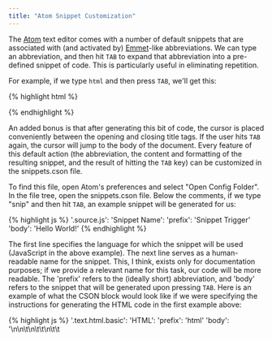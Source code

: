 ```yaml
---
title: "Atom Snippet Customization"
---
```

The [Atom](https://atom.io/) text editor comes with a number of default snippets that are associated with (and activated by) [Emmet](http://emmet.io/)-like abbreviations. We can type an abbreviation, and then hit <code>TAB</code> to expand that abbreviation into a pre-defined snippet of code. This is particularly useful in eliminating repetition.

For example, if we type <code>html</code> and then press <code>TAB</code>, we'll get this:

{% highlight html %}
<!DOCTYPE html>
<html>
  <head>
    <meta charset="utf-8">
    <title></title>
  </head>
  <body>

  </body>
</html>
{% endhighlight %}

An added bonus is that after generating this bit of code, the cursor is placed conveniently between the opening and closing title tags. If the user hits <code>TAB</code> again, the cursor will jump to the body of the document. Every feature of this default action (the abbreviation, the content and formatting of the resulting snippet, and the result of hitting the <code>TAB</code> key) can be customized in the snippets.cson file.

To find this file, open Atom's preferences and select "Open Config Folder". In the file tree, open the snippets.cson file. Below the comments, if we type "snip" and then hit <code>TAB</code>, an example snippet will be generated for us:

{% highlight js %}
'.source.js':
  'Snippet Name':
    'prefix': 'Snippet Trigger'
    'body': 'Hello World!'
{% endhighlight %}

The first line specifies the language for which the snippet will be used (JavaScript in the above example). The next line serves as a human-readable name for the snippet. This, I think, exists only for documentation purposes; if we provide a relevant name for this task, our code will be more readable. The 'prefix' refers to the (ideally short) abbreviation, and 'body' refers to the snippet that will be generated upon pressing <code>TAB</code>. Here is an example of what the CSON block would look like if we were specifying the instructions for generating the HTML code in the first example above:

{% highlight js %}
'.text.html.basic':
  'HTML':
    'prefix': 'html'
    'body': '<!DOCTYPE html>\n<html>\n\t<head>\n\t\t<meta charset="utf-8">\n\t\t<title>$1</title>\n\t</head>\n\t<body>\n\t\t$2\n\t</body>\n</html>'
{% endhighlight %}

Notice that in the 'body' section, in addition to the plain HTML, we also have escape sequences for newline characters and tabs. This is how we control the formatting of the snippet. We also see <code>$1</code> and <code>$2</code>. With these special characters, we can tell Atom where to insert the cursor with every subsequent press of the <code>TAB</code> key. <code>$1</code> is placed where we'd like the cursor to appear after we first generate the snippet. <code>$2</code> is placed where we'd like the cursor to move when we hit <code>TAB</code> a second time.

In order to determine the proper scope of the CSON block, we need to navigate to Atom preferences > packages, and the scroll down to the target language. If we click on "language-html", under the HTML Grammar section, we'll see that the value of the Scope variable is **.text.html.basic**. If we forget to set the scope value in each CSON block, Atom will not know what the proper corresponding document type should be. If we're creating a custom PHP snippet, for example, we need to specify a scope of **.text.html.php**.

Also, if Emmet is installed, it's important to disable it. Otherwise, updates to the snippets.cson file will have no effect. I'm not completely sure why this is, but perhaps it's because Emmet snippets override the snippets native to Atom. 
